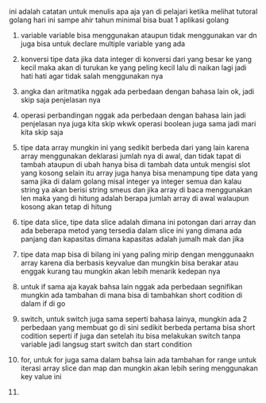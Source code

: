 ini adalah catatan untuk menulis apa aja yan di pelajari ketika melihat tutoral golang 
hari ini sampe ahir tahun minimal bisa buat 1 aplikasi golang 
1. variable
variable bisa menggunakan ataupun tidak menggunakan var
dn juga bisa untuk declare multiple variable yang ada 

2. konversi tipe data
jika data integer di konversi dari yang besar ke yang kecil maka akan di turukan ke yang peling kecil lalu di naikan lagi jadi hati hati agar tidak salah menggunakan nya

3. angka dan aritmatika 
nggak ada perbedaan dengan bahasa lain ok, jadi skip saja penjelasan nya 

4. operasi perbandingan 
nggak ada perbedaan dengan bahasa lain jadi penjelasan nya juga kita skip wkwk operasi boolean juga sama jadi mari kita skip saja 

5. tipe data array
mungkin ini yang sedikit berbeda dari yang lain karena array menggunakan deklarasi jumlah nya di awal, dan tidak tapat di tambah ataupun di ubah hanya bisa di tambah data untuk mengisi slot yang kosong 
selain itu array juga hanya bisa menampung tipe data yang sama jika di dalam golang
misal integer ya integer semua dan kalau string ya akan berisi string smeus 
dan jika array di baca menggunakan len maka yang di hitung adalah berapa jumlah array di awal walaupun kosong akan tetap di hitung 

6. tipe data slice, tipe data slice adalah dimana ini potongan dari array dan ada beberapa metod yang tersedia dalam slice ini yang dimana ada panjang dan kapasitas
dimana kapasitas adalah jumalh mak dan jika 

7. tipe data  map bisa di bilang ini yang paling mirip dengan menggunaakn array 
karena dia berbasis keyvalue dan mungkin bisa berakar atau enggak kurang tau mungkin akan lebih menarik kedepan nya 

8. untuk if sama aja kayak bahsa lain nggak ada perbedaan segnifikan mungkin ada tambahan di mana bisa di tambahkan short codition di dalam if di go 

9. switch, untuk switch juga sama seperti bahasa lainya, mungkin ada 2 perbedaan yang membuat go di sini sedikit berbeda pertama bisa short codition seperti if juga dan setelah itu bisa melakukan switch 
tanpa variable jadi langsug start switch dan start condition 

10. for, untuk for juga sama dalam bahsa lain ada tambahan for range untuk iterasi array slice dan map 
dan mungkin akan lebih sering menggunakan key value ini 

11. 